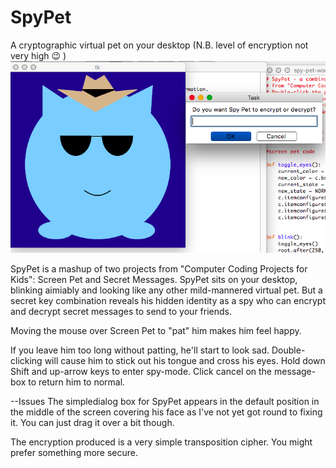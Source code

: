 # SpyPet
A cryptographic virtual pet on your desktop (N.B. level of encryption not very high :wink: )
![spypet](spypet-encrypt.png)

SpyPet is a mashup of two projects from "Computer Coding Projects for Kids": Screen Pet and Secret Messages.  SpyPet sits on your desktop, blinking aimiably and looking like any other mild-mannered virtual pet.  But a secret key combination reveals his hidden identity as a spy who can encrypt and decrypt secret messages to send to your friends.

Moving the mouse over Screen Pet to "pat" him makes him feel happy.  

If you leave him too long without patting, he'll start to look sad.
Double-clicking will cause him to stick out his tongue and cross his eyes.
Hold down Shift and up-arrow keys to enter spy-mode.
Click cancel on the message-box to return him to normal.

--Issues
The simpledialog box for SpyPet appears in the default position in the middle of the screen covering his face as I've not yet got round to fixing it. You can just drag it over a bit though.

The encryption produced is a very simple transposition cipher.  You might prefer something more secure.



